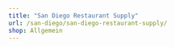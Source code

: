 ```yaml
---
title: "San Diego Restaurant Supply"
url: /san-diego/san-diego-restaurant-supply/
shop: Allgemein
---
```

